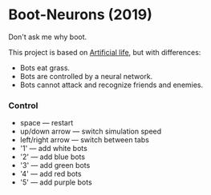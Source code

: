 # Boot-Neurons (2019)
Don't ask me why boot.

This project is based on [Artificial life](https://www.youtube.com/watch?v=PCx228KcOow), but with differences:
* Bots eat grass.
* Bots are controlled by a neural network.
* Bots cannot attack and recognize friends and enemies.  


### Сontrol
* space — restart  
* up/down arrow — switch simulation speed  
* left/right arrow — switch between tabs  
* '1' — add white bots  
* '2' — add blue bots  
* '3' — add green bots  
* '4' — add red bots  
* '5' — add purple bots  
